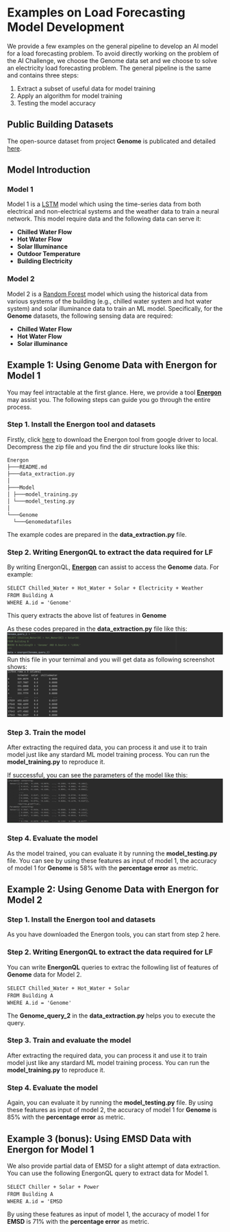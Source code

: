 # Examples on Load Forecasting Model Development
We provide a few examples on the general pipeline to develop an AI model for a load forecasting problem. To avoid directly working on the problem of the AI Challenge, we choose the Genome data set and we choose to solve an electricity load forecasting problem. The general pipeline is the same and contains three steps:  
1.   Extract a subset of useful data for model training
2.   Apply an algorithm for model training
3.   Testing the model accuracy
 
## Public Building Datasets
The open-source dataset from project **Genome** is publicated and detailed [here][genome].
## Model Introduction

### Model 1
Model 1 is a [LSTM][LSTM] model which using the time-series data from both electrical and non-electrical systems and the weather data to train a neural network. This model require  data and the following data can serve it:

+ **Chilled Water Flow**
+ **Hot Water Flow**
+ **Solar Illuminance**
+ **Outdoor Temperature**
+ **Building Electricity**

### Model 2
Model 2 is a [Random Forest][RF] model which using the historical data from various systems of the building (e.g., chilled water system and hot water system) and solar illuminance data to train an ML model. Specifically, for the **Genome** datasets, the following sensing data are required:

+ **Chilled Water Flow**
+ **Hot Water Flow**
+ **Solar illuminance**

## Example 1: Using Genome Data with Energon for Model 1
You may feel intractable at the first glance. Here, we provide a tool [**Energon**][energon] may assist you. The following steps can guide you go through the entire process.

### Step 1. Install the Energon tool and datasets
Firstly, click [here][download2] to download the Energon tool from google driver to local. Decompress the zip file and you find the dir structure looks like this:
```
Energon
├───README.md
├───data_extraction.py 
│
├───Model
│ ├───model_training.py
│ └───model_testing.py
│ 
└───Genome
  └───Genomedatafiles
```
The example codes are prepared in the **data_extraction.py** file.


### Step 2. Writing EnergonQL to extract the data required for LF
By writing EnergonQL, [**Energon**][energon] can assist to access the **Genome** data. For example:

`SELECT Chilled_Water + Hot_Water + Solar + Electricity + Weather`\
`FROM Building A`\
`WHERE A.id = 'Genome'`

This query extracts the above list of features in **Genome**

As these codes prepared in the **data_extraction.py** file like this:
![image](https://github.com/fangger4396/energon_example/blob/main/img/screenshot2.png)
Run this file in your ternimal and you will get data as following screenshot shows:
![image](https://github.com/fangger4396/energon_example/blob/main/img/screenshot.png)
### Step 3. Train the model
After extracting the required data, you can process it and use it to train model just like any stardard ML model training process.
You can run the **model_training.py** to reproduce it.

If successful, you can see the parameters of the model like this:
![image](https://github.com/fangger4396/energon_example/blob/main/img/screenshot3.png)

### Step 4. Evaluate the model
As the model trained, you can evaluate it by running the **model_testing.py** file. You can see by using these features as input of model 1, the accuracy of model 1 for **Genome** is 58% with the **percentage error** as metric.

## Example 2: Using Genome Data with Energon for Model 2

### Step 1. Install the Energon tool and datasets
As you have downloaded the Energon tools, you can start from step 2 here.

### Step 2. Writing EnergonQL to extract the data required for LF
You can write **EnergonQL** queries to extrac the followling list of features of **Genome** data for Model 2.

`SELECT Chilled_Water + Hot_Water + Solar`\
`FROM Building A`\
`WHERE A.id = 'Genome'`

The **Genome_query_2** in the **data_extraction.py** helps you to execute the query.

### Step 3.  Train and evaluate the model
After extracting the required data, you can process it and use it to train model just like any stardard ML model training process.
You can run the **model_training.py** to reproduce it.

### Step 4. Evaluate the model
Again, you can evaluate it by running the **model_testing.py** file. By using these features as input of model 2, the accuracy of model 1 for **Genome** is 85% with the **percentage error** as metric.


## Example 3 (bonus): Using EMSD Data with Energon for Model 1

We also provide partial data of EMSD for a slight attempt of data extraction. You can use the following EnergonQL query to extract data for Model 1.

`SELECT Chiller + Solar + Power`\
`FROM Building A`\
`WHERE A.id = 'EMSD`

By using these features as input of model 1, the accuracy of model 1 for **EMSD** is 71% with the **percentage error** as metric.


[genome]:https://github.com/buds-lab/the-building-data-genome-project
[brick]:https://brickschema.org/ontology/
[energon]:https://github.com/fangger4396/energon_example/blob/main/Energon.md
[download]:https://github.com/fangger4396/energon_example/blob/main/cement.md
[RF]:https://www.sciencedirect.com/science/article/pii/S0378778818311290
[LSTM]:https://www.sciencedirect.com/science/article/pii/S0306261917302921
[download2]:https://drive.google.com/file/d/19sGWnrKLrjlgX7xwI-b-a2QgN8AuFI6J/view?usp=sharing
